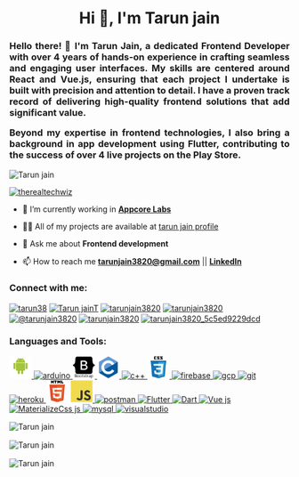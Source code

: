 <h1 align="center">Hi 👋, I'm Tarun jain</h1>
<h3 align="justify">Hello there! 👋 I'm Tarun Jain, a dedicated Frontend Developer with over 4 years of hands-on experience in crafting seamless and engaging user interfaces. My skills are centered around React and Vue.js, ensuring that each project I undertake is built with precision and attention to detail. I have a proven track record of delivering high-quality frontend solutions that add significant value.

Beyond my expertise in frontend technologies, I also bring a background in app development using Flutter, contributing to the success of over 4 live projects on the Play Store.</h3>

<p align="left"> <img src="https://komarev.com/ghpvc/?username=tarunjain3&label=Profile%20views&color=0e75b6&style=flat" alt="Tarun jain" /> </p>

<p align="left"> <a href="https://github.com/ryo-ma/github-profile-trophy"><img src="https://github-profile-trophy.vercel.app/?username=tarunjain3" alt="therealtechwiz" /></a> </p>

- 🔭 I’m currently working in **[Appcore Labs]([http://edyst.com/](https://appcorelabs.com/))**

- 👨‍💻 All of my projects are available at [tarun jain profile](https://tarunjain3.github.io/)

- 💬 Ask me about **Frontend development**

- 📫 How to reach me **tarunjain3820@gmail.com** || **[LinkedIn](https://www.linkedin.com/in/tarun38/)**

<h3 align="left">Connect with me:</h3>
<p align="left">
<a href="https://www.linkedin.com/in/tarun38/" target="blank"><img align="center" src="https://www.vectorlogo.zone/logos/linkedin/linkedin-icon.svg" alt="tarun38" height="30" width="40" /></a>
<a href="https://stackoverflow.com/users/13713269/tarun-jain?tab=profile" target="blank"><img align="center" src="https://raw.githubusercontent.com/rahuldkjain/github-profile-readme-generator/4a1846e7df532503c68c43227031be90143e2184/src/images/icons/Social/stack-overflow.svg" alt="Tarun jainT" height="30" width="40" /></a>
<a href="https://www.hackerrank.com/tarunjain3820" target="blank"><img align="center" src="https://cdn3.iconfinder.com/data/icons/logos-and-brands-adobe/512/160_Hackerrank-512.png" alt="tarunjain3820" height="30" width="40" /></a>
<a href="https://leetcode.com/tarunjain03/" target="blank"><img align="center" src="https://leetcode.com/_next/static/images/logo-dark-c96c407d175e36c81e236fcfdd682a0b.png" alt="tarunjain3820" height="30" width="40" /></a>
<a href="https://www.hackerearth.com/@tarunjain3820" target="blank"><img align="center" src="https://cdn.jsdelivr.net/npm/simple-icons@3.0.1/icons/hackerearth.svg" alt="@tarunjain3820" height="30" width="40" /></a>
<a href="https://auth.geeksforgeeks.org/user/tarunjain3820" target="blank"><img align="center" src="https://media.geeksforgeeks.org/wp-content/cdn-uploads/gfg_200X200.png" alt="tarunjain3820" height="30" width="40" /></a>
<a href="https://www.interviewbit.com/profile/tarunjain3820_5c5ed9229dcd" target="blank"><img align="center" src="https://media.glassdoor.com/sql/1605105/interviewbit-squarelogo-1492428049653.png" alt="tarunjain3820_5c5ed9229dcd" height="30" width="40" /></a>
</p>

<h3 align="left">Languages and Tools:</h3>
<p align="left">
<a href="https://developer.android.com" target="_blank"> <img src="https://raw.githubusercontent.com/devicons/devicon/master/icons/android/android-original-wordmark.svg" alt="android" width="40" height="40"/> </a>
<a href="https://www.arduino.cc/" target="_blank"> <img src="https://cdn.worldvectorlogo.com/logos/arduino-1.svg" alt="arduino" width="40" height="40"/> </a>
<a href="https://getbootstrap.com" target="_blank"> <img src="https://raw.githubusercontent.com/devicons/devicon/master/icons/bootstrap/bootstrap-plain-wordmark.svg" alt="bootstrap" width="40" height="40"/> </a>
<a href="https://www.cprogramming.com/" target="_blank"> <img src="https://raw.githubusercontent.com/devicons/devicon/master/icons/c/c-original.svg" alt="c" width="40" height="40"/> </a>
<a href="https://isocpp.org/" target="_blank"> <img src="https://cdn.worldvectorlogo.com/logos/c.svg" alt="c++" width="40" height="40"/> </a>
<a href="https://www.w3schools.com/css/" target="_blank"> <img src="https://raw.githubusercontent.com/devicons/devicon/master/icons/css3/css3-original-wordmark.svg" alt="css3" width="40" height="40"/> </a>
<a href="https://firebase.google.com/" target="_blank"> <img src="https://www.vectorlogo.zone/logos/firebase/firebase-icon.svg" alt="firebase" width="40" height="40"/> </a>
<a href="https://cloud.google.com" target="_blank"> <img src="https://www.vectorlogo.zone/logos/google_cloud/google_cloud-icon.svg" alt="gcp" width="40" height="40"/> </a>
<a href="https://git-scm.com/" target="_blank"> <img src="https://www.vectorlogo.zone/logos/git-scm/git-scm-icon.svg" alt="git" width="40" height="40"/> </a>
<a href="https://heroku.com" target="_blank"> <img src="https://www.vectorlogo.zone/logos/heroku/heroku-icon.svg" alt="heroku" width="40" height="40"/> </a>
<a href="https://www.w3.org/html/" target="_blank"> <img src="https://raw.githubusercontent.com/devicons/devicon/master/icons/html5/html5-original-wordmark.svg" alt="html5" width="40" height="40"/></a>
<a href="https://developer.mozilla.org/en-US/docs/Web/JavaScript" target="_blank"> <img src="https://raw.githubusercontent.com/devicons/devicon/master/icons/javascript/javascript-original.svg" alt="javascript" width="40" height="40"/> </a>
<a href="https://postman.com" target="_blank"> <img src="https://www.vectorlogo.zone/logos/getpostman/getpostman-icon.svg" alt="postman" width="40" height="40"/> </a> 
<a href="https://flutter.dev/" target="_blank"> <img src="https://www.vectorlogo.zone/logos/flutterio/flutterio-icon.svg" alt="Flutter" width="40" height="40"/> </a> 
<a href="https://dart.dev/" target="_blank"> <img src="https://www.vectorlogo.zone/logos/dartlang/dartlang-icon.svg" alt="Dart" width="40" height="40"/> </a> 
<a href="https://vuejs.org/" target="_blank"> <img src="https://www.vectorlogo.zone/logos/vuejs/vuejs-icon.svg" alt="Vue js" width="40" height="40"/> </a> 
<a href="https://materializecss.com/" target="_blank"> <img src="https://raw.githubusercontent.com/gilbarbara/logos/f4c8e8b933aa80ce83b6d6d387e016bf4cb4e376/logos/materializecss.svg" alt="MaterializeCss js" width="40" height="40"/> </a> 
<a href="https://www.mysql.com/" target="_blank"> <img src="https://www.vectorlogo.zone/logos/mysql/mysql-official.svg" alt="mysql" width="40" height="40"/> </a> 
<a href="https://code.visualstudio.com/" target="_blank"> <img src="https://www.vectorlogo.zone/logos/visualstudio_code/visualstudio_code-icon.svg" alt="visualstudio" alt = "VisualStudio"width="40" height="40"/></a> 
</p>

<p><img align="center" src="https://github-readme-stats.vercel.app/api/top-langs?username=tarunjain3&show_icons=true&locale=en&layout=compact" alt="Tarun jain" /></p>

<p><img align="center" src="https://github-readme-stats.vercel.app/api?username=tarunjain3&show_icons=true&locale=en" alt="Tarun jain" /></p>

<p><img align="center" src="https://github-readme-streak-stats.herokuapp.com/?user=tarunjain3&" alt="Tarun jain" /></p>
